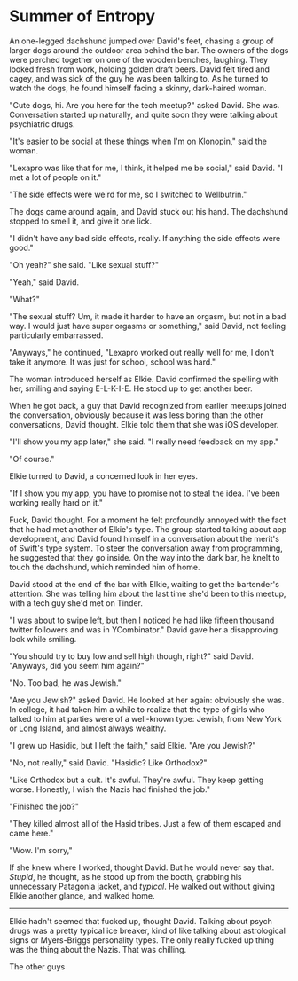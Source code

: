 # Summer of Entropy

An one-legged dachshund jumped over David's feet, chasing a group of larger dogs
around the outdoor area behind the bar.  The owners of the dogs were perched
together on one of the wooden benches, laughing.  They looked fresh from work,
holding golden draft beers.  David felt tired and cagey, and was sick of the guy
he was been talking to.  As he turned to watch the dogs, he found himself facing
a skinny, dark-haired woman.

"Cute dogs, hi.  Are you here for the tech meetup?" asked David.  She was.
Conversation started up naturally, and quite soon they were talking about
psychiatric drugs. 

"It's easier to be social at these things when I'm on Klonopin," said the woman.

"Lexapro was like that for me, I think, it helped me be social," said David.  "I
met a lot of people on it."

"The side effects were weird for me, so I switched to Wellbutrin."

The dogs came around again, and David stuck out his hand.  The dachshund stopped
to smell it, and give it one lick.

"I didn't have any bad side effects, really.  If anything the side effects were
good."

"Oh yeah?" she said.  "Like sexual stuff?"

"Yeah," said David.

"What?"

"The sexual stuff?  Um, it made it harder to have an orgasm, but not in a bad
way.  I would just have super orgasms or something," said David, not feeling
particularly embarrassed.

"Anyways," he continued,  "Lexapro worked out really well for me, I don't take
it anymore.  It was just for school, school was hard."

The woman introduced herself as Elkie.  David confirmed the spelling with her,
smiling and saying E-L-K-I-E.  He stood up to get another beer. 

When he got back, a guy that David recognized from earlier meetups joined the
conversation, obviously because it was less boring than the other conversations,
David thought.  Elkie told them that she was iOS developer.  

"I'll show you my app later," she said.  "I really need feedback on my app."

"Of course."

Elkie turned to David, a concerned look in her eyes.

"If I show you my app, you have to promise not to steal the idea.  I've been
working really hard on it."

Fuck, David thought.  For a moment he felt profoundly annoyed with the fact that
he had met another of Elkie's type.  The group started talking about app
development, and David found himself in a conversation about the merit's of
Swift's type system.  To steer the conversation away from programming, he
suggested that they go inside.  On the way into the dark bar, he knelt to touch
the dachshund, which reminded him of home.

David stood at the end of the bar with Elkie, waiting to get the bartender's
attention.  She was telling him about the last time she'd been to this meetup,
with a tech guy she'd met on Tinder.

"I was about to swipe left, but then I noticed he had like fifteen thousand
twitter followers and was in YCombinator."  David gave her a disapproving look
while smiling.

"You should try to buy low and sell high though, right?" said David.  "Anyways,
did you seem him again?"

"No.  Too bad, he was Jewish."

"Are you Jewish?" asked David.  He looked at her again: obviously she was.  In
college, it had taken him a while to realize that the type of girls who talked
to him at parties were of a well-known type: Jewish, from New York or Long
Island, and almost always wealthy.  

"I grew up Hasidic, but I left the faith," said Elkie.  "Are you Jewish?"

"No, not really," said David.  "Hasidic?  Like Orthodox?"

"Like Orthodox but a cult.  It's awful.  They're awful.  They keep getting
worse.  Honestly, I wish the Nazis had finished the job."

"Finished the job?"

"They killed almost all of the Hasid tribes.  Just a few of them escaped and
came here."

"Wow.  I'm sorry,"

If she knew where I worked, thought David.  But he would never say that.
*Stupid*, he thought, as he stood up from the booth, grabbing his unnecessary
Patagonia jacket, and *typical*.  He walked out without giving Elkie another
glance, and walked home.

<hr>



Elkie hadn't seemed that fucked up, thought David.  Talking about psych drugs
was a pretty typical ice breaker, kind of like talking about astrological signs
or Myers-Briggs personality types.  The only really fucked up thing was the
thing about the Nazis.  That was chilling.

The other guys 
